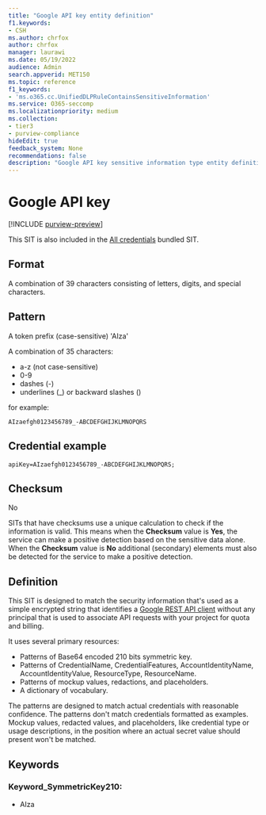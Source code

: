 ```yaml
---
title: "Google API key entity definition"
f1.keywords:
- CSH
ms.author: chrfox
author: chrfox
manager: laurawi
ms.date: 05/19/2022
audience: Admin
search.appverid: MET150
ms.topic: reference
f1_keywords:
- 'ms.o365.cc.UnifiedDLPRuleContainsSensitiveInformation'
ms.service: O365-seccomp
ms.localizationpriority: medium
ms.collection:
- tier3
- purview-compliance
hideEdit: true
feedback_system: None
recommendations: false
description: "Google API key sensitive information type entity definition."
---
```


# Google API key

[!INCLUDE [purview-preview](../includes/purview-preview.md)]

This SIT is also included in the [All credentials](sit-defn-all-creds.md) bundled SIT.

 ## Format

A combination of 39 characters consisting of letters, digits, and special characters.

## Pattern

A token prefix (case-sensitive) 'AIza'

A combination of 35 characters:

- a-z (not case-sensitive)
- 0-9
- dashes (-)
- underlines (_) or backward slashes (\)

for example:

`AIzaefgh0123456789_-ABCDEFGHIJKLMNOPQRS`

## Credential example 

`apiKey=AIzaefgh0123456789_-ABCDEFGHIJKLMNOPQRS;`

## Checksum

No

SITs that have checksums use a unique calculation to check if the information is valid. This means when the **Checksum** value is **Yes**, the service can make a positive detection based on the sensitive data alone. When the **Checksum** value is **No** additional (secondary) elements must also be detected  for the service to make a positive detection.

## Definition

This SIT is designed to match the security information that's used as a simple encrypted string that identifies a [Google REST API client](https://cloud.google.com/docs/authentication/api-keys) without any principal that is used to associate API requests with your project for quota and billing. 

It uses several primary resources:

- Patterns of Base64 encoded 210 bits symmetric key.
- Patterns of CredentialName, CredentialFeatures, AccountIdentityName, AccountIdentityValue, ResourceType, ResourceName.
- Patterns of mockup values, redactions, and placeholders.
- A dictionary of vocabulary.

The patterns are designed to match actual credentials with reasonable confidence. The patterns don't match credentials formatted as examples. Mockup values, redacted values, and placeholders, like credential type or usage descriptions, in the position where an actual secret value should present won't be matched.

## Keywords

### Keyword_SymmetricKey210:

- AIza
